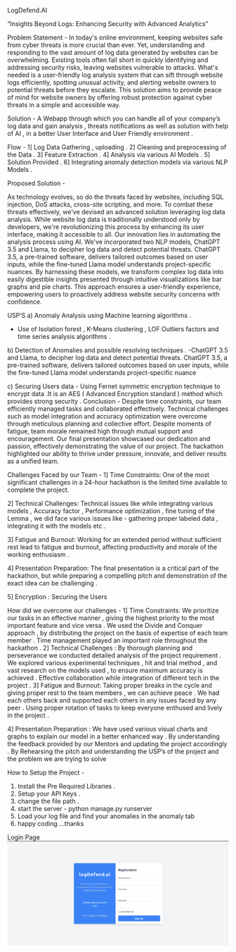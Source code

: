 




LogDefend.AI                                                


“Insights Beyond Logs: Enhancing Security with Advanced Analytics”



Problem Statement - In today's online environment, keeping websites safe from cyber threats is more crucial than ever. Yet, understanding and responding to the vast amount of log data generated by websites can be overwhelming. Existing tools often fall short in quickly identifying and addressing security risks, leaving websites vulnerable to attacks. What's needed is a user-friendly log analysis system that can sift through website logs efficiently, spotting unusual activity, and alerting website owners to potential threats before they escalate. This solution aims to provide peace of mind for website owners by offering robust protection against cyber threats in a simple and accessible way.

Solution - A Webapp  through which you can handle all of your company’s log data and gain analysis , threats notifications as well as solution with help of AI​ , in a better User Interface and User Friendly environment . 


Flow -
1] Log Data Gathering , uploading .
2] Cleaning and preprocessing of the Data .
3] Feature Extraction .
4] Analysis via various AI Models .
5] Solution Provided .
6] Integrating anomaly detection models via various NLP Models .





Proposed Solution - 

As technology evolves, so do the threats faced by websites, including SQL injection, DoS attacks, cross-site scripting, and more. To combat these threats effectively, we've devised an advanced solution leveraging log data analysis. While website log data is traditionally understood only by developers, we're revolutionizing this process by enhancing its user interface, making it accessible to all. Our innovation lies in automating the analysis process using AI. We've incorporated two NLP models, ChatGPT 3.5 and Llama, to decipher log data and detect potential threats. ChatGPT 3.5, a pre-trained software, delivers tailored outcomes based on user inputs, while the fine-tuned Llama model understands project-specific nuances. By harnessing these models, we transform complex log data into easily digestible insights presented through intuitive visualizations like bar graphs and pie charts. This approach ensures a user-friendly experience, empowering users to proactively address website security concerns with confidence.

USP’S 
a)  Anomaly Analysis using Machine learning algorithms .
- Use of Isolation forest , K-Means clustering ,  LOF Outliers factors and time series analysis algorithms .

b) Detection of Anomalies and possible resolving techniques .
-ChatGPT 3.5 and Llama, to decipher log data and detect potential threats. ChatGPT 3.5, a pre-trained software, delivers tailored outcomes based on user inputs, while the fine-tuned Llama model understands project-specific nuance

c) Securing Users data -  Using Fernet symmetric encryption technique to encrypt data .It is an AES ( Advanced Encryption standard ) method which provides strong security .
Conclusion   -
Despite time constraints, our team efficiently managed tasks and collaborated effectively.
Technical challenges such as model integration and accuracy optimization were overcome through meticulous planning and collective effort.
Despite moments of fatigue, team morale remained high through mutual support and encouragement.
Our final presentation showcased our dedication and passion, effectively demonstrating the value of our project.
The hackathon highlighted our ability to thrive under pressure, innovate, and deliver results as a unified team.



Challenges Faced by our Team -
1] Time Constraints: One of the most significant challenges in a 24-hour hackathon is the limited time available to complete the project. 

2] Technical Challenges: Technical issues like while integrating various models , Accuracy factor , Performance optimization ,  fine tuning of the Lemma , we did face various issues like - gathering proper labeled data , integrating it with the models etc .

3] Fatigue and Burnout: Working for an extended period without sufficient rest  lead to fatigue and burnout, affecting productivity and morale of the working enthusiasm .

4] Presentation Preparation: The final presentation is a critical part of the hackathon, but while preparing a compelling pitch and demonstration of the exact idea can be challenging .

5] Encryption : Securing the Users 

How did we overcome our challenges  -
1]  Time Constraints: 
We prioritize our tasks in an effective manner , giving  the highest priority to the most important feature and vice versa .
We used the Divide and Conquer approach , by distributing the project on the basis of expertise of each team member . 
Time management played an important role throughout the hackathon .
2] Technical Challenges : 
 By thorough planning and perseverance we conducted detailed analysis of the project requirement . 
We explored various experimental techniques , hit and trial method , and vast research on the models used , to ensure maximum accuracy is achieved .
Effective collaboration while integration of different tech in the project  . 
3] Fatigue and Burnout:
Taking proper breaks in the cycle and giving proper rest to the team members , we can achieve peace .
We had each others back and supported each others in any issues faced by any peer .
Using proper rotation of tasks to keep everyone enthused and lively in the project .

4] Presentation Preparation : 
We have used various visual charts and graphs to explain our model in a better enhanced way .
By understanding the feedback provided by our Mentors and updating the project accordingly .
By Rehearsing the pitch and understanding the USP’s of the project and the problem we are trying to solve 


How to Setup the Project -
1) Install the Pre Required Libraries  .
2) Setup your API Keys .
3) change the file path .
4) start the server  - python manage.py runserver
5) Load your log file and find your anomalies in the anomaly tab
6) happy coding ...thanks 


Login Page
![alt text](https://github.com/nipun-dhiman/logDefend/blob/main/Screenshots/1_ace.png)



